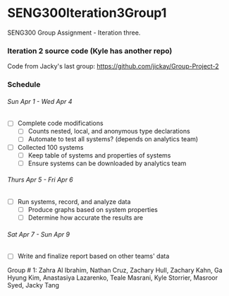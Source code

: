# SENG300Iteration3Group1
SENG300 Group Assignment - Iteration three.

### Iteration 2 source code (Kyle has another repo)
Code from Jacky's last group: https://github.com/jickay/Group-Project-2

### Schedule
###### Sun Apr 1 - Wed Apr 4
- [ ] Complete code modifications
  - [ ] Counts nested, local, and anonymous type declarations
  - [ ] Automate to test all systems? (depends on analytics team)
- [ ] Collected 100 systems
  - [ ] Keep table of systems and properties of systems
  - [ ] Ensure systems can be downloaded by analytics team
 ###### Thurs Apr 5 - Fri Apr 6
- [ ] Run systems, record, and analyze data
  - [ ] Produce graphs based on system properties
  - [ ] Determine how accurate the results are
###### Sat Apr 7 - Sun Apr 9
- [ ] Write and finalize report based on other teams' data

Group # 1:
Zahra Al Ibrahim, Nathan Cruz, Zachary Hull, Zachary Kahn, Ga Hyung Kim, Anastasiya Lazarenko, Teale Masrani, Kyle Storrier, Masroor Syed, Jacky Tang
